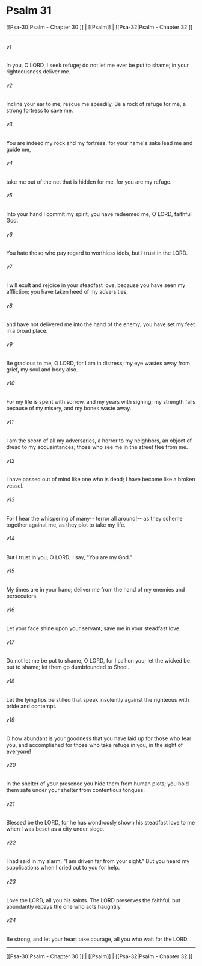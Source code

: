 # Psalm 31

[[Psa-30|Psalm - Chapter 30 ]] | [[Psalm]] | [[Psa-32|Psalm - Chapter 32 ]]
***

###### v1
In you, O LORD, I seek refuge; do not let me ever be put to shame; in your righteousness deliver me.
###### v2
Incline your ear to me; rescue me speedily. Be a rock of refuge for me, a strong fortress to save me.
###### v3
You are indeed my rock and my fortress; for your name's sake lead me and guide me,
###### v4
take me out of the net that is hidden for me, for you are my refuge.
###### v5
Into your hand I commit my spirit; you have redeemed me, O LORD, faithful God.
###### v6
You hate those who pay regard to worthless idols, but I trust in the LORD.
###### v7
I will exult and rejoice in your steadfast love, because you have seen my affliction; you have taken heed of my adversities,
###### v8
and have not delivered me into the hand of the enemy; you have set my feet in a broad place.
###### v9
Be gracious to me, O LORD, for I am in distress; my eye wastes away from grief, my soul and body also.
###### v10
For my life is spent with sorrow, and my years with sighing; my strength fails because of my misery, and my bones waste away.
###### v11
I am the scorn of all my adversaries, a horror to my neighbors, an object of dread to my acquaintances; those who see me in the street flee from me.
###### v12
I have passed out of mind like one who is dead; I have become like a broken vessel.
###### v13
For I hear the whispering of many-- terror all around!-- as they scheme together against me, as they plot to take my life.
###### v14
But I trust in you, O LORD; I say, "You are my God."
###### v15
My times are in your hand; deliver me from the hand of my enemies and persecutors.
###### v16
Let your face shine upon your servant; save me in your steadfast love.
###### v17
Do not let me be put to shame, O LORD, for I call on you; let the wicked be put to shame; let them go dumbfounded to Sheol.
###### v18
Let the lying lips be stilled that speak insolently against the righteous with pride and contempt.
###### v19
O how abundant is your goodness that you have laid up for those who fear you, and accomplished for those who take refuge in you, in the sight of everyone!
###### v20
In the shelter of your presence you hide them from human plots; you hold them safe under your shelter from contentious tongues.
###### v21
Blessed be the LORD, for he has wondrously shown his steadfast love to me when I was beset as a city under siege.
###### v22
I had said in my alarm, "I am driven far from your sight." But you heard my supplications when I cried out to you for help.
###### v23
Love the LORD, all you his saints. The LORD preserves the faithful, but abundantly repays the one who acts haughtily.
###### v24
Be strong, and let your heart take courage, all you who wait for the LORD.

***

[[Psa-30|Psalm - Chapter 30 ]] | [[Psalm]] | [[Psa-32|Psalm - Chapter 32 ]]

